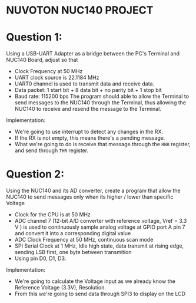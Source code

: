 # NUVOTON NUC140 PROJECT
 
# Question 1:
Using a USB-UART Adapter as a bridge between the PC's Terminal and NUC140 Board, adjust so that
- Clock Frequency at 50 MHz
- UART clock source is 22.1184 MHz
- UART0 channel is used to transmit data and receive data.
- Data packet: 1 start bit + 8 data bit + no parity bit + 1 stop bit
- Baud rate: 115200 bps
The program should able to allow the Terminal to send messages to the NUC140 through the Terminal, thus allowing the NUC140 to receive and resend the message to the Terminal.

Implementation:
- We're going to use interrupt to detect any changes in the RX.
- If the RX is not empty, this means there's a pending message.
- What we're going to do is receive that message through the `RBR` register, and send through `THR` register.

# Question 2:
Using the NUC140 and its AD converter, create a program that allow the NUC140 to send messages only when its higher / lower than specific Voltage
- Clock for the CPU is at 50 MHz
- ADC channel 7 (12-bit A/D converter with reference voltage, Vref = 3.3 V ) is used to continuously sample analog voltage at GPIO port A pin 7 and convert it into a corresponding digital value
- ADC Clock Frequency at 50 MHz, continuous scan mode
- SPI Serial Clock at 1 MHz, Idle high state, data transmit at rising edge, sending LSB first, one byte between transmition
- Using pin D0, D1, D3.

Implementation:
- We're going to calculate the Voltage input as we already know the Reference Voltage (3.3V), Resolution.
- From this we're going to send data through SPI3 to display on the LCD
